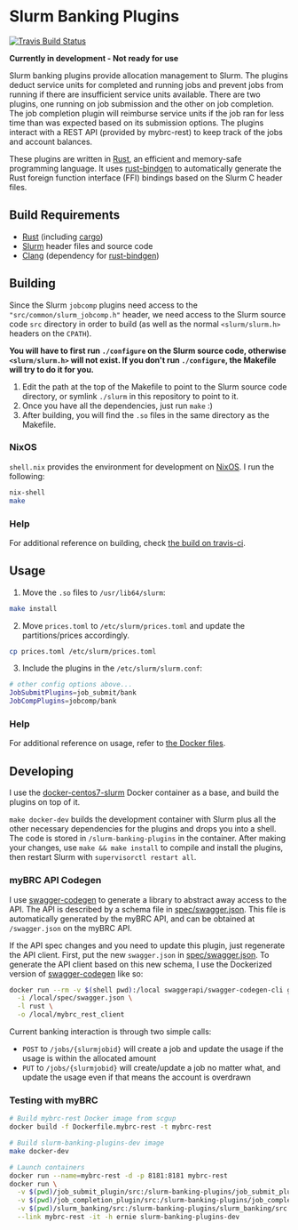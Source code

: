 # Slurm Banking Plugins

[![Travis Build Status](https://travis-ci.org/ucb-rit/slurm-banking-plugins.svg?branch=master)](https://travis-ci.org/ucb-rit/slurm-banking-plugins)

__Currently in development - Not ready for use__

Slurm banking plugins provide allocation management to Slurm. The plugins deduct service units for completed and running jobs and prevent jobs from running if there are insufficient service units available. There are two plugins, one running on job submission and the other on job completion. The job completion plugin will reimburse service units if the job ran for less time than was expected based on its submission options. The plugins interact with a REST API (provided by mybrc-rest) to keep track of the jobs and account balances.

These plugins are written in [Rust](https://www.rust-lang.org), an efficient and memory-safe programming language. It uses [rust-bindgen](https://github.com/rust-lang/rust-bindgen) to automatically generate the Rust foreign function interface (FFI) bindings based on the Slurm C header files.

## Build Requirements
- [Rust](https://www.rust-lang.org/) (including [cargo](https://doc.rust-lang.org/cargo/))
- [Slurm](https://github.com/SchedMD/slurm) header files and source code
- [Clang](http://clang.llvm.org/get_started.html) (dependency for [rust-bindgen](https://rust-lang.github.io/rust-bindgen/requirements.html))

## Building
Since the Slurm `jobcomp` plugins need access to the `"src/common/slurm_jobcomp.h"` header, we need access to the Slurm source code `src` directory in order to build (as well as the normal `<slurm/slurm.h>` headers on the `CPATH`). 

**You will have to first run `./configure` on the Slurm source code, otherwise `<slurm/slurm.h>` will not exist. If you don't run `./configure`, the Makefile will try to do it for you.**

1. Edit the path at the top of the Makefile to point to the Slurm source code directory, or symlink `./slurm` in this repository to point to it.
2. Once you have all the dependencies, just run `make` :)
3. After building, you will find the `.so` files in the same directory as the Makefile.

### NixOS
`shell.nix` provides the environment for development on [NixOS](https://nixos.org). I run the following:

```bash
nix-shell 
make
```

### Help
For additional reference on building, check [the build on travis-ci](https://travis-ci.org/ucb-rit/slurm-banking-plugins).

## Usage
1. Move the `.so` files to `/usr/lib64/slurm`:
```bash
make install
```
2. Move `prices.toml` to `/etc/slurm/prices.toml` and update the partitions/prices accordingly.
```bash
cp prices.toml /etc/slurm/prices.toml
```
3. Include the plugins in the `/etc/slurm/slurm.conf`:
```bash
# other config options above...
JobSubmitPlugins=job_submit/bank
JobCompPlugins=jobcomp/bank
```

### Help
For additional reference on usage, refer to [the Docker files](docker).

## Developing
I use the [docker-centos7-slurm](https://github.com/giovtorres/docker-centos7-slurm) Docker container as a base, and build the plugins on top of it. 

`make docker-dev` builds the development container with Slurm plus all the other necessary dependencies for the plugins and drops you into a shell. The code is stored in `/slurm-banking-plugins` in the container. After making your changes, use `make && make install` to compile and install the plugins, then restart Slurm with `supervisorctl restart all`.

### myBRC API Codegen
I use [swagger-codegen](https://github.com/swagger-api/swagger-codegen) to generate a library to abstract away access to the API. The API is described by a schema file in [spec/swagger.json](spec/swagger.json). This file is automatically generated by the myBRC API, and can be obtained at `/swagger.json` on the myBRC API.

If the API spec changes and you need to update this plugin, just regenerate the API client. First, put the new `swagger.json` in [spec/swagger.json](spec/swagger.json). To generate the API client based on this new schema, I use the Dockerized version of [swagger-codegen](https://github.com/swagger-api/swagger-codegen) like so:

```bash
docker run --rm -v $(shell pwd):/local swaggerapi/swagger-codegen-cli generate \
  -i /local/spec/swagger.json \
  -l rust \
  -o /local/mybrc_rest_client
```

Current banking interaction is through two simple calls:
- `POST` to `/jobs/{slurmjobid}` will create a job and update the usage if the usage is within the allocated amount
- `PUT` to `/jobs/{slurmjobid}` will create/update a job no matter what, and update the usage even if that means the account is overdrawn

### Testing with myBRC

```bash
# Build mybrc-rest Docker image from scgup
docker build -f Dockerfile.mybrc-rest -t mybrc-rest

# Build slurm-banking-plugins-dev image
make docker-dev

# Launch containers
docker run --name=mybrc-rest -d -p 8181:8181 mybrc-rest
docker run \
  -v $(pwd)/job_submit_plugin/src:/slurm-banking-plugins/job_submit_plugin/src \
  -v $(pwd)/job_completion_plugin/src:/slurm-banking-plugins/job_completion_plugin/src \
  -v $(pwd)/slurm_banking/src:/slurm-banking-plugins/slurm_banking/src \
  --link mybrc-rest -it -h ernie slurm-banking-plugins-dev
```